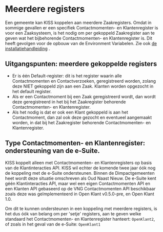 # Meerdere registers

Een gemeente kan KISS koppelen aan meerdere Zaakregisters. Omdat in sommige gevallen er een specifiek Contactmomenten- en Klantenregister is voor een Zaaksysteem, is het nodig om per gekoppeld Zaakregister aan te geven wat het bijbehorende Contactmomenten- en Klantenregister is. Dit heeft gevolgen voor de opbouw van de Environment Variabelen. Zie ook [de installatiehandleiding](../installation/installatie.md) .

## Uitgangspunten: meerdere gekoppelde registers
- Er is één Default-register: dit is het register waarin alle Contactmomenten en Contactverzoeken, geregistreerd worden, zolang deze  NIET gekoppeld zijn aan een Zaak. Klanten worden opgezocht in het default register.
- Als er een Contactmoment bij een Zaak geregistreerd wordt, dan wordt deze geregistreerd in het bij het Zaakregister behorende Contactmomenten- en Klantenregister.
- Als het nodig is dat er ook een Klant gekoppeld is aan het Contactmoment, dan zal ook deze gezocht en eventueel aangemaakt worden, in dat bij het Zaakregister behorende Contactmomenten- en Klantenregister.

## Type Contactmomenten- en Klantenregister: ondersteuning van de e-Suite.
KISS koppelt alleen met Contactmomenten- en  Klantenregisters op basis van de Klantinteracties API. KISS wil echter de komende twee jaar óók nog de koppeling met de e-Suite ondersteunen. Binnen de Dimpactgemeenten heet wordt deze situatie omschreven als Oud Naast Nieuw. De e-Suite kent géén Klantinteracties API, maar wel een eigen Contactmomenten API en een Klanten API gebaseerd op de VNG Contactmomenten API beschikbaar zoals deze was geïmplementeerd in Open Klant v0.5.0-pre, en Open Klant 1.0.

Om dit te kunnen ondersteunen in een koppeling met meerdere registers, is het dus óók van belang om per 'setje' registers, aan te geven welke standaard het Contactmomenten- en Klantenregister hanteert: `OpenKlant2`, of zoals in het geval van de e-Suite: `OpenKlant1`

